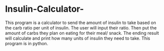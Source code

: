 # Insulin-Calculator-
This program is a calculator to send the amount of insulin to take based on the carb ratio per unit of insulin. The user will input their ratio. Then put the amount of carbs they plan on eating for their meal/ snack. The ending result will calculate and print how many units of insulin they need to take. This program is in python.  
